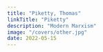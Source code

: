 ```yaml
---
title: "Piketty, Thomas"
linkTitle: "Piketty"
description: "Modern Marxism"
image: "/covers/other.jpg"
date: 2022-05-15
---
```


